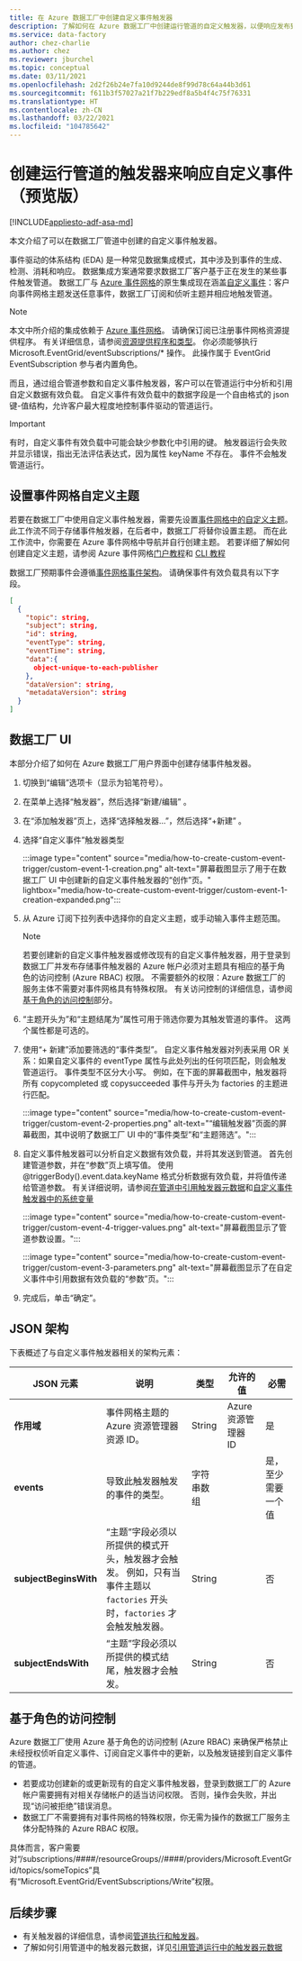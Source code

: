 ```yaml
---
title: 在 Azure 数据工厂中创建自定义事件触发器
description: 了解如何在 Azure 数据工厂中创建运行管道的自定义触发器，以便响应发布到事件网格的自定义事件。
ms.service: data-factory
author: chez-charlie
ms.author: chez
ms.reviewer: jburchel
ms.topic: conceptual
ms.date: 03/11/2021
ms.openlocfilehash: 2d2f26b24e7fa10d9244de8f99d78c64a44b3d61
ms.sourcegitcommit: f611b3f57027a21f7b229edf8a5b4f4c75f76331
ms.translationtype: HT
ms.contentlocale: zh-CN
ms.lasthandoff: 03/22/2021
ms.locfileid: "104785642"
---
```

# <a name="create-a-trigger-that-runs-a-pipeline-in-response-to-a-custom-event-preview"></a>创建运行管道的触发器来响应自定义事件（预览版）

[!INCLUDE[appliesto-adf-asa-md](includes/appliesto-adf-asa-md.md)]

本文介绍了可以在数据工厂管道中创建的自定义事件触发器。

事件驱动的体系结构 (EDA) 是一种常见数据集成模式，其中涉及到事件的生成、检测、消耗和响应。 数据集成方案通常要求数据工厂客户基于正在发生的某些事件触发管道。 数据工厂与 [Azure 事件网格](https://azure.microsoft.com/services/event-grid/)的原生集成现在涵盖[自定义事件](../event-grid/custom-topics.md)：客户向事件网格主题发送任意事件，数据工厂订阅和侦听主题并相应地触发管道。

> [!NOTE]
> 本文中所介绍的集成依赖于 [Azure 事件网格](https://azure.microsoft.com/services/event-grid/)。 请确保订阅已注册事件网格资源提供程序。 有关详细信息，请参阅[资源提供程序和类型](../azure-resource-manager/management/resource-providers-and-types.md#azure-portal)。 你必须能够执行 Microsoft.EventGrid/eventSubscriptions/* 操作。 此操作属于 EventGrid EventSubscription 参与者内置角色。

而且，通过组合管道参数和自定义事件触发器，客户可以在管道运行中分析和引用自定义数据有效负载。 自定义事件有效负载中的数据字段是一个自由格式的 json 键-值结构，允许客户最大程度地控制事件驱动的管道运行。

> [!IMPORTANT]
> 有时，自定义事件有效负载中可能会缺少参数化中引用的键。 触发器运行会失败并显示错误，指出无法评估表达式，因为属性 keyName 不存在。 事件不会触发管道运行。

## <a name="setup-event-grid-custom-topic"></a>设置事件网格自定义主题

若要在数据工厂中使用自定义事件触发器，需要先设置[事件网格中的自定义主题](../event-grid/custom-topics.md)。 此工作流不同于存储事件触发器，在后者中，数据工厂将替你设置主题。 而在此工作流中，你需要在 Azure 事件网格中导航并自行创建主题。 若要详细了解如何创建自定义主题，请参阅 Azure 事件网格[门户教程](../event-grid/custom-topics.md#azure-portal-tutorials)和 [CLI 教程](../event-grid/custom-topics.md#azure-cli-tutorials)

数据工厂预期事件会遵循[事件网格事件架构](../event-grid/event-schema.md)。 请确保事件有效负载具有以下字段。

```json
[
  {
    "topic": string,
    "subject": string,
    "id": string,
    "eventType": string,
    "eventTime": string,
    "data":{
      object-unique-to-each-publisher
    },
    "dataVersion": string,
    "metadataVersion": string
  }
]
```

## <a name="data-factory-ui"></a>数据工厂 UI

本部分介绍了如何在 Azure 数据工厂用户界面中创建存储事件触发器。

1. 切换到“编辑”选项卡（显示为铅笔符号）。

1. 在菜单上选择“触发器”，然后选择“新建/编辑” 。

1. 在“添加触发器”页上，选择“选择触发器...”，然后选择“+新建”  。

1. 选择“自定义事件”触发器类型

    :::image type="content" source="media/how-to-create-custom-event-trigger/custom-event-1-creation.png" alt-text="屏幕截图显示了用于在数据工厂 UI 中创建新的自定义事件触发器的“创作”页。" lightbox="media/how-to-create-custom-event-trigger/custom-event-1-creation-expanded.png":::

1. 从 Azure 订阅下拉列表中选择你的自定义主题，或手动输入事件主题范围。

   > [!NOTE]
   > 若要创建新的自定义事件触发器或修改现有的自定义事件触发器，用于登录到数据工厂并发布存储事件触发器的 Azure 帐户必须对主题具有相应的基于角色的访问控制 (Azure RBAC) 权限。 不需要额外的权限：Azure 数据工厂的服务主体不需要对事件网格具有特殊权限。 有关访问控制的详细信息，请参阅[基于角色的访问控制](#role-based-access-control)部分。

1. “主题开头为”和“主题结尾为”属性可用于筛选你要为其触发管道的事件。 这两个属性都是可选的。

1. 使用“+ 新建”添加要筛选的“事件类型”。 自定义事件触发器对列表采用 OR 关系：如果自定义事件的 eventType 属性与此处列出的任何项匹配，则会触发管道运行。 事件类型不区分大小写。 例如，在下面的屏幕截图中，触发器将所有 copycompleted 或 copysucceeded 事件与开头为 factories 的主题进行匹配。

    :::image type="content" source="media/how-to-create-custom-event-trigger/custom-event-2-properties.png" alt-text="“编辑触发器”页面的屏幕截图，其中说明了数据工厂 UI 中的“事件类型”和“主题筛选”。":::

1. 自定义事件触发器可以分析自定义数据有效负载，并将其发送到管道。 首先创建管道参数，并在“参数”页上填写值。 使用 @triggerBody().event.data.keyName 格式分析数据有效负载，并将值传递给管道参数。 有关详细说明，请参阅[在管道中引用触发器元数据](how-to-use-trigger-parameterization.md)和[自定义事件触发器中的系统变量](control-flow-system-variables.md#custom-event-trigger-scope)

    :::image type="content" source="media/how-to-create-custom-event-trigger/custom-event-4-trigger-values.png" alt-text="屏幕截图显示了管道参数设置。":::

    :::image type="content" source="media/how-to-create-custom-event-trigger/custom-event-3-parameters.png" alt-text="屏幕截图显示了在自定义事件中引用数据有效负载的“参数”页。":::

1. 完成后，单击“确定”。

## <a name="json-schema"></a>JSON 架构

下表概述了与自定义事件触发器相关的架构元素：

| **JSON 元素** | **说明** | 类型 | **允许的值** | **必需** |
| ---------------- | --------------- | -------- | ------------------ | ------------ |
| **作用域** | 事件网格主题的 Azure 资源管理器资源 ID。 | String | Azure 资源管理器 ID | 是 |
| **events** | 导致此触发器触发的事件的类型。 | 字符串数组    |  | 是，至少需要一个值 |
| **subjectBeginsWith** | “主题”字段必须以所提供的模式开头，触发器才会触发。 例如，只有当事件主题以 `factories` 开头时，`factories` 才会触发触发器。 | String   | | 否 |
| **subjectEndsWith** | “主题”字段必须以所提供的模式结尾，触发器才会触发。 | String   | | 否 |

## <a name="role-based-access-control"></a>基于角色的访问控制

Azure 数据工厂使用 Azure 基于角色的访问控制 (Azure RBAC) 来确保严格禁止未经授权侦听自定义事件、订阅自定义事件中的更新，以及触发链接到自定义事件的管道。

* 若要成功创建新的或更新现有的自定义事件触发器，登录到数据工厂的 Azure 帐户需要拥有对相关存储帐户的适当访问权限。 否则，操作会失败，并出现“访问被拒绝”错误消息。
* 数据工厂不需要拥有对事件网格的特殊权限，你无需为操作的数据工厂服务主体分配特殊的 Azure RBAC 权限。

具体而言，客户需要对“/subscriptions/####/resourceGroups//####/providers/Microsoft.EventGrid/topics/someTopics”具有“Microsoft.EventGrid/EventSubscriptions/Write”权限。

## <a name="next-steps"></a>后续步骤

* 有关触发器的详细信息，请参阅[管道执行和触发器](concepts-pipeline-execution-triggers.md#trigger-execution)。
* 了解如何引用管道中的触发器元数据，详见[引用管道运行中的触发器元数据](how-to-use-trigger-parameterization.md)
